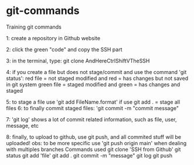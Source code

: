 # git-commands

Training git commands

1: create a repository in Github website

2: click the green "code" and copy the SSH part

3: in the terminal, type: git clone AndHereCtrlShiftVTheSSH

4: if you create a file but does not stage/commit and use the command 'git status':
red file = not staged
modified and red = has changes but not saved in git system
green file = staged
modified and green = has changes and staged

5: to stage a file use 'git add FileName.format'
if use git add . = stage all files
6: to finally commit staged files: 'git commit -m "commit message"

7: 'git log' shows a lot of commit related information, such as file, user, message, etc

8: finally, to upload to github, use git push, and all commited stuff will be uploaded!
obs: to be more specific use 'git push origin main' when dealing with multiples branches
Commands used
git clone 'SSH from Github'
git status
git add 'file'
git add .
git commit -m "message"
git log
git push
